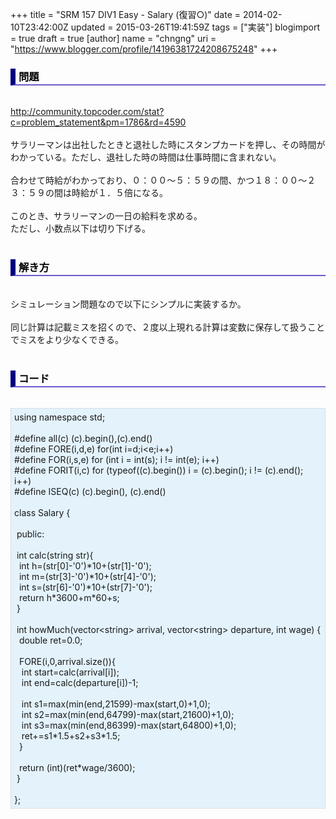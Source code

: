 +++
title = "SRM 157 DIV1 Easy - Salary (復習○)"
date = 2014-02-10T23:42:00Z
updated = 2015-03-26T19:41:59Z
tags = ["実装"]
blogimport = true
draft = true
[author]
	name = "chngng"
	uri = "https://www.blogger.com/profile/14196381724208675248"
+++

<div dir="ltr" style="text-align: left;" trbidi="on"><h3 style="border-bottom: 2px solid slateblue; border-left: 8px solid navy; color: black; padding: 0px 0px 1px 5px;">問題 </h3><br /><a href="http://community.topcoder.com/stat?c=problem_statement&amp;pm=1786&amp;rd=4590" target="_blank">http://community.topcoder.com/stat?c=problem_statement&amp;pm=1786&amp;rd=4590</a><br /><br />サラリーマンは出社したときと退社した時にスタンプカードを押し、その時間がわかっている。ただし、退社した時の時間は仕事時間に含まれない。<br /><br />合わせて時給がわかっており、０：００～５：５９の間、かつ１８：００～２３：５９の間は時給が１．５倍になる。<br /><br />このとき、サラリーマンの一日の給料を求める。<br />ただし、小数点以下は切り下げる。<br /><br /><h3 style="border-bottom: 2px solid slateblue; border-left: 8px solid navy; color: black; padding: 0px 0px 1px 5px;">解き方 </h3><br />シミュレーション問題なので以下にシンプルに実装するか。<br /><br />同じ計算は記載ミスを招くので、２度以上現れる計算は変数に保存して扱うことでミスをより少なくできる。<br /><br /><h3 style="border-bottom: 2px solid slateblue; border-left: 8px solid navy; color: black; padding: 0px 0px 1px 5px;">コード </h3><br /><div style="background-color: #e3f2fb; border: 1px dotted #CCCCCC; padding: 5px;">using namespace std;<br /><br />#define all(c) (c).begin(),(c).end()<br />#define FORE(i,d,e) for(int i=d;i&lt;e;i++)<br />#define FOR(i,s,e) for (int i = int(s); i != int(e); i++)<br />#define FORIT(i,c) for (typeof((c).begin()) i = (c).begin(); i != (c).end(); i++)<br />#define ISEQ(c) (c).begin(), (c).end()<br /><br />class Salary {<br /><br /><span class="Apple-tab-span" style="white-space: pre;"> </span>public:<br /><br /><span class="Apple-tab-span" style="white-space: pre;"> </span>int calc(string str){<br /><span class="Apple-tab-span" style="white-space: pre;">  </span>int h=(str[0]-'0')*10+(str[1]-'0');<br /><span class="Apple-tab-span" style="white-space: pre;">  </span>int m=(str[3]-'0')*10+(str[4]-'0');<br /><span class="Apple-tab-span" style="white-space: pre;">  </span>int s=(str[6]-'0')*10+(str[7]-'0');<br /><span class="Apple-tab-span" style="white-space: pre;">  </span>return h*3600+m*60+s;<br /><span class="Apple-tab-span" style="white-space: pre;"> </span>}<br /><br /><span class="Apple-tab-span" style="white-space: pre;"> </span>int howMuch(vector&lt;string&gt; arrival, vector&lt;string&gt; departure, int wage) {<br /><span class="Apple-tab-span" style="white-space: pre;">  </span>double ret=0.0;<br /><br /><span class="Apple-tab-span" style="white-space: pre;">  </span>FORE(i,0,arrival.size()){<br /><span class="Apple-tab-span" style="white-space: pre;">   </span>int start=calc(arrival[i]);<br /><span class="Apple-tab-span" style="white-space: pre;">   </span>int end=calc(departure[i])-1;<br /><br /><span class="Apple-tab-span" style="white-space: pre;">   </span>int s1=max(min(end,21599)-max(start,0)+1,0);<br /><span class="Apple-tab-span" style="white-space: pre;">   </span>int s2=max(min(end,64799)-max(start,21600)+1,0);<br /><span class="Apple-tab-span" style="white-space: pre;">   </span>int s3=max(min(end,86399)-max(start,64800)+1,0);<br /><span class="Apple-tab-span" style="white-space: pre;">   </span>ret+=s1*1.5+s2+s3*1.5;<br /><span class="Apple-tab-span" style="white-space: pre;">  </span>}<br /><br /><span class="Apple-tab-span" style="white-space: pre;">  </span>return (int)(ret*wage/3600);<br /><span class="Apple-tab-span" style="white-space: pre;"> </span>}<br /><br />};</div></div>
